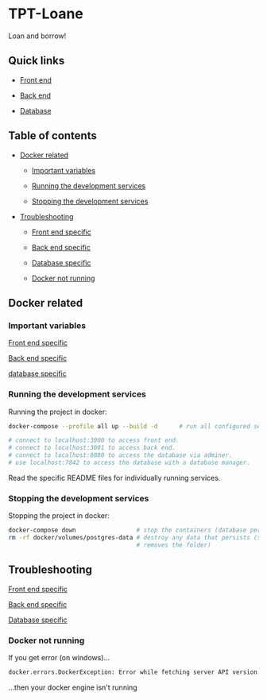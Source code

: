 # TPT-Loane

Loan and borrow!

## Quick links

- [Front end](./fe/)

- [Back end](./be/)

- [Database](./be/db/)

## Table of contents

- [Docker related](#docker-related)

  - [Important variables](#important-variables)

  - [Running the development services](#running-the-development-services)

  - [Stopping the development services](#stopping-the-development-services)

- [Troubleshooting](#troubleshooting)

  - [Front end specific](./fe/README.md#troubleshooting)

  - [Back end specific](./be/README.md#troubleshooting)

  - [Database specific](./be/db/dev-db/README.md#troubleshooting)

  - [Docker not running](#docker-not-running)

## Docker related

### Important variables

[Front end specific](./fe/README.md#important-variables)

[Back end specific](./be/README.md#important-variables)

[database specific](./be/db/dev-db/README.md#accessing-the-database)

### Running the development services

Running the project in docker:

```bash
docker-compose --profile all up --build -d      # run all configured services.

# connect to localhost:3000 to access front end.
# connect to localhost:3001 to access back end.
# connect to localhost:8080 to access the database via adminer.
# use localhost:7842 to access the database with a database manager.
```

Read the specific README files for individually running services.

### Stopping the development services

Stopping the project in docker:

```bash
docker-compose down                 # stop the containers (database persists)
rm -rf docker/volumes/postgres-data # destroy any data that persists (simply
                                    # removes the folder)
```

## Troubleshooting

[Front end specific](./fe/README.md#troubleshooting)

[Back end specific](./be/README.md#troubleshooting)

[Database specific](./be/db/dev-db/README.md#troubleshooting)

### Docker not running

If you get error (on windows)...

```bash
docker.errors.DockerException: Error while fetching server API version: (2, 'CreateFile', 'The system cannot find the file specified.')
```

...then your docker engine isn't running
